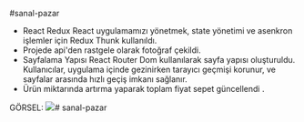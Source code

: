#sanal-pazar

* React Redux 
React uygulamamızı yönetmek, state yönetimi ve asenkron işlemler için Redux Thunk kullanıldı.
* Projede api'den rastgele olarak fotoğraf çekildi.
* Sayfalama Yapısı
React Router Dom kullanılarak sayfa yapısı oluşturuldu. Kullanıcılar, uygulama içinde gezinirken tarayıcı geçmişi korunur, ve sayfalar arasında hızlı geçiş imkanı sağlanır.
* Ürün miktarında artırma yaparak toplam fiyat sepet güncellendi .

GÖRSEL:
<img src='/public/görsel.gif'/># sanal-pazar
